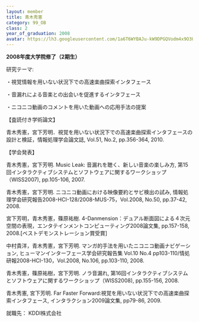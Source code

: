 ```yaml
---
layout: member
title: 青木秀憲
category: 99_OB
class: 2
year_of_graduation: 2008
avatar: https://lh3.googleusercontent.com/1a6T6WYBAJu-kW9DPGQVodm4x9O3U_vPbK6XbOmo-7Z14ymj3WspIth2xNgpa0QiNdbJq5B4IJpZOI40Jx3LOkMaPjDKG_BOW6ELJwgZWK5ol49pi4e3xZZ6rENvMVpGYw6myhIEBy71fYjlbZ6xLGLHVRMcVZQuAKLhG0VpohOny84XMSGGjDy0JyJcNvqJm_XppXGPBBRoiqCPlZVcLLcyneHtZ1j3tqVOA-_ftmcYvajsjLtXqdwh89x_IJLcE05EJL4IEh9_GMrslBIuOY0oIXKSba4T-xIu_oWes5XiMTBnnl-gr0JUI6cvsVOp7hofIxA-6n8u9eO0JR75nC7ry-GldtFFhwI78L_hTDrnPTY_sVkcehj5uebIPu1_xRRGsxQrxUntogh-PgK-wIESS4QkjiKqIfeBptsyHvXYFeYUcOpogfdFWCyVFRoZzwLpU_Fp_20MLQNrQYbEm9cPdxtUFygu-7yEluy1a7KKDhxbpy2kYjDjzbVqBc6DjICWTSsVDfbtVaVaJWDt_OJ4W9RMr28RNuM1AGgzIlhov4YgOiCO8VA26eTzwf9tiD3biAmwPNMBLnmtGjb-Az6B8q3hKxvpHMeyuddjp46s2FPvm6gATyigIV3BHBgR61ob4_a7OaWnTEAI4J1-oXVa-6J63ECmzMpL=p-s300
---
```

**2008年度大学院修了（2期生）**

研究テーマ:

・視覚情報を用いない状況下での高速楽曲探索インタフェース

・音漏れによる音楽との出会いを促進するインタフェース

・ニコニコ動画のコメントを用いた動画への応用手法の提案

【査読付き学術論文】

青木秀憲，宮下芳明．視覚を用いない状況下での高速楽曲探索インタフェースの設計と検証，情報処理学会論文誌, Vol.51, No.2, pp.356-364, 2010.

【学会発表】

青木秀憲，宮下芳明. Music Leak: 音漏れを聴く、新しい音楽の楽しみ方, 第15回インタラクティブシステムとソフトウェアに関するワークショップ（WISS2007), pp.105-106, 2007.

青木秀憲，宮下芳明. ニコニコ動画における映像要約とサビ検出の試み, 情報処理学会研究報告2008-HCI-128/2008-MUS-75，Vol.2008, No.50, pp.37-42, 2008.

宮下芳明，青木秀憲，篠原祐樹. 4-Danmension：デュアル断面図による４次元空間の表現，エンタテインメントコンピューティング2008論文集, pp.157-158, 2008.[ベストデモンストレーション賞受賞]

中村貴洋，青木秀憲，宮下芳明. マンガ的手法を用いたニコニコ動画ナビゲーション, ヒューマンインターフェース学会研究報告集 Vol.10 No.4 pp103-110/情処研報2008-HCI-130，Vol.2008, No.106, pp.103-110, 2008.

青木秀憲，篠原祐樹，宮下芳明. ノラ音漏れ, 第16回インタラクティブシステムとソフトウェアに関するワークショップ（WISS2008), pp.155-156, 2008.

青木秀憲, 宮下芳明. Far Faster Forward:視覚を用いない状況下での高速楽曲探索インタフェース, インタラクション2009論文集, pp79-86, 2009.

就職先： KDDI株式会社
